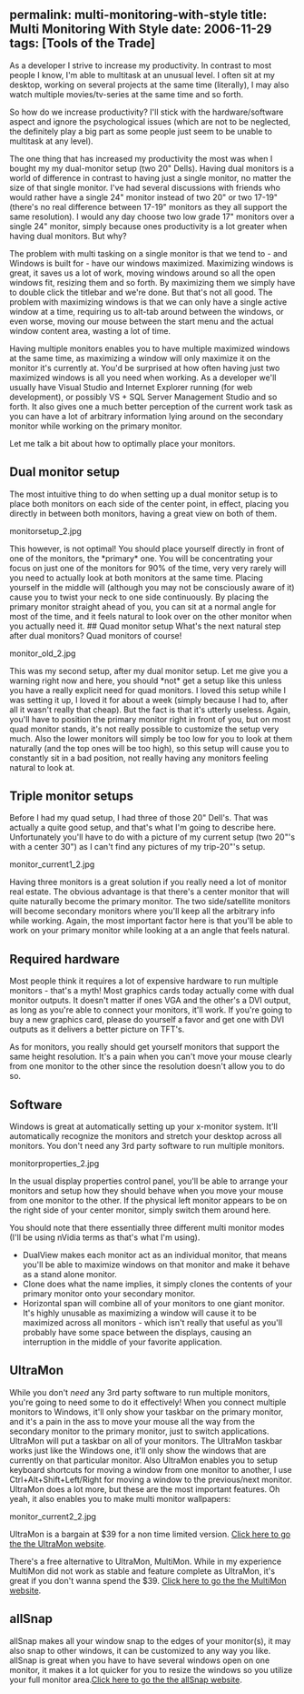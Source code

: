 permalink: multi-monitoring-with-style
title: Multi Monitoring With Style
date: 2006-11-29
tags: [Tools of the Trade]
---
As a developer I strive to increase my productivity. In contrast to most people I know, I'm able to multitask at an unusual level. I often sit at my desktop, working on several projects at the same time (literally), I may also watch multiple movies/tv-series at the same time and so forth.

<!-- more -->

<p>So how do we increase productivity? I'll stick with the hardware/software aspect and ignore the psychological issues (which are not to be neglected, the definitely play a big part as some people just seem to be unable to multitask at any level).

<p>The one thing that has increased my productivity the most was when I bought my my dual-monitor setup (two 20" Dells). Having dual monitors is a world of difference in contrast to having just a single monitor, no matter the size of that single monitor. I've had several discussions with friends who would rather have a single 24" monitor instead of two 20" or two 17-19" (there's no real difference between 17-19" monitors as they all support the same resolution). I would any day choose two low grade 17" monitors over a single 24" monitor, simply because ones productivity is a lot greater when having dual monitors. But why?

<p>The problem with multi tasking on a single monitor is that we tend to - and Windows is built for - have our windows maximized. Maximizing windows is great, it saves us a lot of work, moving windows around so all the open windows fit, resizing them and so forth. By maximizing them we simply have to double click the titlebar and we're done. But that's not all good. The problem with maximizing windows is that we can only have a single active window at a time, requiring us to alt-tab around between the windows, or even worse, moving our mouse between the start menu and the actual window content area, wasting a lot of time.

<p>Having multiple monitors enables you to have multiple maximized windows at the same time, as maximizing a window will only maximize it on the monitor it's currently at. You'd be surprised at how often having just two maximized windows is all you need when working. As a developer we'll usually have Visual Studio and Internet Explorer running (for web development), or possibly VS + SQL Server Management Studio and so forth. It also gives one a much better perception of the current work task as you can have a lot of arbitrary information lying around on the secondary monitor while working on the primary monitor.

<p>Let me talk a bit about how to optimally place your monitors.

## Dual monitor setup

<p>The most intuitive thing to do when setting up a dual monitor setup is to place both monitors on each side of the center point, in effect, placing you directly in between both monitors, having a great view on both of them.

monitorsetup_2.jpg

<p>This however, is not optimal! You should place yourself directly in front of one of the monitors, the *primary* one. You will be concentrating your focus on just one of the monitors for 90% of the time, very very rarely will you need to actually look at both monitors at the same time. Placing yourself in the middle will (although you may not be consciously aware of it) cause you to twist your neck to one side continuously. By placing the primary monitor straight ahead of you, you can sit at a normal angle for most of the time, and it feels natural to look over on the other monitor when you actually need it.
## Quad monitor setup
What's the next natural step after dual monitors? Quad monitors of course!

monitor_old_2.jpg

<p>This was my second setup, after my dual monitor setup. Let me give you a warning right now and here, you should *not* get a setup like this unless you have a really explicit need for quad monitors. I loved this setup while I was setting it up, I loved it for about a week (simply because I had to, after all it wasn't really that cheap). But the fact is that it's utterly useless. Again, you'll have to position the primary monitor right in front of you, but on most quad monitor stands, it's not really possible to customize the setup very much. Also the lower monitors will simply be too low for you to look at them naturally (and the top ones will be too high), so this setup will cause you to constantly sit in a bad position, not really having any monitors feeling natural to look at.

## Triple monitor setups

Before I had my quad setup, I had three of those 20" Dell's. That was actually a quite good setup, and that's what I'm going to describe here. Unfortunately you'll have to do with a picture of my current setup (two 20"'s with a center 30") as I can't find any pictures of my trip-20"'s setup.

monitor_current1_2.jpg

Having three monitors is a great solution if you really need a lot of monitor real estate. The obvious advantage is that there's a center monitor that will quite naturally become the primary monitor. The two side/satellite monitors will become secondary monitors where you'll keep all the arbitrary info while working. Again, the most important factor here is that you'll be able to work on your primary monitor while looking at a an angle that feels natural.

## Required hardware

Most people think it requires a lot of expensive hardware to run multiple monitors - that's a myth! Most graphics cards today actually come with dual monitor outputs. It doesn't matter if ones VGA and the other's a DVI output, as long as you're able to connect your monitors, it'll work. If you're going to buy a new graphics card, please do yourself a favor and get one with DVI outputs as it delivers a better picture on TFT's.

As for monitors, you really should get yourself monitors that support the same height resolution. It's a pain when you can't move your mouse clearly from one monitor to the other since the resolution doesn't allow you to do so.

## Software

Windows is great at automatically setting up your x-monitor system. It'll automatically recognize the monitors and stretch your desktop across all monitors. You don't need any 3rd party software to run multiple monitors.

monitorproperties_2.jpg

In the usual display properties control panel, you'll be able to arrange your monitors and setup how they should behave when you move your mouse from one monitor to the other. If the physical left monitor appears to be on the right side of your center monitor, simply switch them around here.

You should note that there essentially three different multi monitor modes (I'll be using nVidia terms as that's what I'm using).


* DualView makes each monitor act as an individual monitor, that means you'll be able to maximize windows on that monitor and make it behave as a stand alone monitor.
* Clone does what the name implies, it simply clones the contents of your primary monitor onto your secondary monitor.
* Horizontal span will combine all of your monitors to one giant monitor. It's highly unusable as maximizing a window will cause it to be maximized across all monitors - which isn't really that useful as you'll probably have some space between the displays, causing an interruption in the middle of your favorite application.


## UltraMon

While you don't *need* any 3rd party software to run multiple monitors, you're going to need some to do it effectively! When you connect multiple monitors to Windows, it'll only show your taskbar on the primary monitor, and it's a pain in the ass to move your mouse all the way from the secondary monitor to the primary monitor, just to switch applications. UltraMon will put a taskbar on all of your monitors. The UltraMon taskbar works just like the Windows one, it'll only show the windows that are currently on that particular monitor. Also UltraMon enables you to setup keyboard shortcuts for moving a window from one monitor to another, I use Ctrl+Alt+Shift+Left/Right for moving a window to the previous/next monitor. UltraMon does a lot more, but these are the most important features. Oh yeah, it also enables you to make multi monitor wallpapers:

monitor_current2_2.jpg

UltraMon is a bargain at $39 for a non time limited version. [Click here to go the the UltraMon website](http://www.realtimesoft.com/ultramon/).

There's a free alternative to UltraMon, MultiMon. While in my experience MultiMon did not work as stable and feature complete as UltraMon, it's great if you don't wanna spend the $39. [Click here to go the the MultiMon website](http://www.mediachance.com/free/multimon.htm).

## allSnap

allSnap makes all your window snap to the edges of your monitor(s), it may also snap to other windows, it can be customized to any way you like. allSnap is great when you have to have several windows open on one monitor, it makes it a lot quicker for you to resize the windows so you utilize your full monitor area.[Click here to go the the allSnap website](http://www.cs.utoronto.ca/~iheckman/allsnap/).
